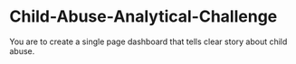 # Child-Abuse-Analytical-Challenge
You are to create a single page dashboard that tells clear story  about child abuse.

 
